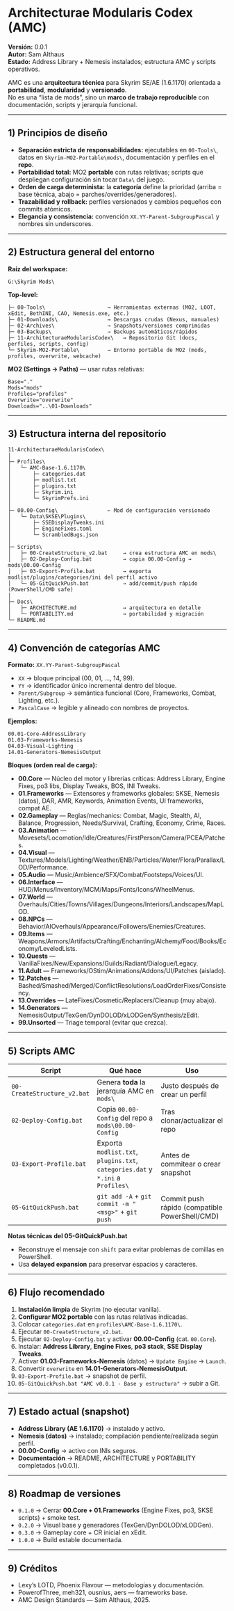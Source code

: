 # Architecturae Modularis Codex (AMC)
**Versión:** 0.0.1  
**Autor:** Sam Althaus  
**Estado:** Address Library + Nemesis instalados; estructura AMC y scripts operativos.  

AMC es una **arquitectura técnica** para Skyrim SE/AE (1.6.1170) orientada a **portabilidad**, **modularidad** y **versionado**.  
No es una “lista de mods”, sino un **marco de trabajo reproducible** con documentación, scripts y jerarquía funcional.

---

## 1) Principios de diseño
- **Separación estricta de responsabilidades:** ejecutables en `00-Tools\`, datos en `Skyrim-MO2-Portable\mods\`, documentación y perfiles en el **repo**.
- **Portabilidad total:** MO2 **portable** con rutas relativas; scripts que despliegan configuración sin tocar `Data\` del juego.
- **Orden de carga determinista:** la **categoría** define la prioridad (arriba = base técnica, abajo = parches/overrides/generadores).
- **Trazabilidad y rollback:** perfiles versionados y cambios pequeños con commits atómicos.
- **Elegancia y consistencia:** convención `XX.YY-Parent-SubgroupPascal` y nombres sin underscores.

---

## 2) Estructura general del entorno
**Raíz del workspace:**
```
G:\Skyrim Mods\
```

**Top-level:**
```
├─ 00-Tools\                    → Herramientas externas (MO2, LOOT, xEdit, BethINI, CAO, Nemesis.exe, etc.)
├─ 01-Downloads\                → Descargas crudas (Nexus, manuales)
├─ 02-Archives\                 → Snapshots/versiones comprimidas
├─ 03-Backups\                  → Backups automáticos/rápidos
├─ 11-ArchitecturaeModularisCodex\   → Repositorio Git (docs, perfiles, scripts, config)
└─ Skyrim-MO2-Portable\         → Entorno portable de MO2 (mods, profiles, overwrite, webcache)
```

**MO2 (Settings → Paths)** — usar rutas relativas:
```
Base="."
Mods="mods"
Profiles="profiles"
Overwrite="overwrite"
Downloads="..\01-Downloads"
```

---

## 3) Estructura interna del repositorio
```
11-ArchitecturaeModularisCodex\
│
├─ Profiles\
│   └─ AMC-Base-1.6.1170\
│       ├─ categories.dat
│       ├─ modlist.txt
│       ├─ plugins.txt
│       ├─ Skyrim.ini
│       └─ SkyrimPrefs.ini
│
├─ 00.00-Config\                ← Mod de configuración versionado
│   └─ Data\SKSE\Plugins\
│       ├─ SSEDisplayTweaks.ini
│       ├─ EngineFixes.toml
│       └─ ScrambledBugs.json
│
├─ Scripts\
│   ├─ 00-CreateStructure_v2.bat     → crea estructura AMC en mods\
│   ├─ 02-Deploy-Config.bat          → copia 00.00-Config → mods\00.00-Config
│   ├─ 03-Export-Profile.bat         → exporta modlist/plugins/categories/ini del perfil activo
│   └─ 05-GitQuickPush.bat           → add/commit/push rápido (PowerShell/CMD safe)
│
├─ Docs\
│   ├─ ARCHITECTURE.md               → arquitectura en detalle
│   └─ PORTABILITY.md                → portabilidad y migración
└─ README.md
```

---

## 4) Convención de categorías AMC
**Formato:** `XX.YY-Parent-SubgroupPascal`

- `XX` → bloque principal (00, 01, …, 14, 99).  
- `YY` → identificador único incremental dentro del bloque.  
- `Parent/Subgroup` → semántica funcional (Core, Frameworks, Combat, Lighting, etc.).  
- `PascalCase` → legible y alineado con nombres de proyectos.

**Ejemplos:**
```
00.01-Core-AddressLibrary
01.03-Frameworks-Nemesis
04.03-Visual-Lighting
14.01-Generators-NemesisOutput
```

**Bloques (orden real de carga):**
- **00.Core** — Núcleo del motor y librerías críticas: Address Library, Engine Fixes, po3 libs, Display Tweaks, BOS, INI Tweaks.
- **01.Frameworks** — Extensores y frameworks globales: SKSE, Nemesis (datos), DAR, AMR, Keywords, Animation Events, UI frameworks, compat AE.
- **02.Gameplay** — Reglas/mechanics: Combat, Magic, Stealth, AI, Balance, Progression, Needs/Survival, Crafting, Economy, Crime, Races.
- **03.Animation** — Movesets/Locomotion/Idle/Creatures/FirstPerson/Camera/PCEA/Patches.
- **04.Visual** — Textures/Models/Lighting/Weather/ENB/Particles/Water/Flora/Parallax/LOD/Performance.
- **05.Audio** — Music/Ambience/SFX/Combat/Footsteps/Voices/UI.
- **06.Interface** — HUD/Menus/Inventory/MCM/Maps/Fonts/Icons/WheelMenus.
- **07.World** — Overhauls/Cities/Towns/Villages/Dungeons/Interiors/Landscapes/MapLOD.
- **08.NPCs** — Behavior/AIOverhauls/Appearance/Followers/Enemies/Creatures.
- **09.Items** — Weapons/Armors/Artifacts/Crafting/Enchanting/Alchemy/Food/Books/Economy/LeveledLists.
- **10.Quests** — VanillaFixes/New/Expansions/Guilds/Radiant/Dialogue/Legacy.
- **11.Adult** — Frameworks/OStim/Animations/Addons/UI/Patches (aislado).
- **12.Patches** — Bashed/Smashed/Merged/ConflictResolutions/LoadOrderFixes/Consistency.
- **13.Overrides** — LateFixes/Cosmetic/Replacers/Cleanup (muy abajo).
- **14.Generators** — NemesisOutput/TexGen/DynDOLOD/xLODGen/Synthesis/zEdit.
- **99.Unsorted** — Triage temporal (evitar que crezca).

---

## 5) Scripts AMC
| Script | Qué hace | Uso |
|---|---|---|
| `00-CreateStructure_v2.bat` | Genera **toda** la jerarquía AMC en `mods\` | Justo después de crear un perfil |
| `02-Deploy-Config.bat` | Copia `00.00-Config` del repo a `mods\00.00-Config` | Tras clonar/actualizar el repo |
| `03-Export-Profile.bat` | Exporta `modlist.txt`, `plugins.txt`, `categories.dat` y `*.ini` a `Profiles\` | Antes de commitear o crear snapshot |
| `05-GitQuickPush.bat` | `git add -A` + `git commit -m "<msg>"` + `git push` | Commit push rápido (compatible PowerShell/CMD) |

**Notas técnicas del 05-GitQuickPush.bat**
- Reconstruye el mensaje con `shift` para evitar problemas de comillas en PowerShell.
- Usa **delayed expansion** para preservar espacios y caracteres.

---

## 6) Flujo recomendado
1. **Instalación limpia** de Skyrim (no ejecutar vanilla).  
2. **Configurar MO2 portable** con las rutas relativas indicadas.  
3. Colocar `categories.dat` en `profiles\AMC-Base-1.6.1170\`.  
4. Ejecutar `00-CreateStructure_v2.bat`.  
5. Ejecutar `02-Deploy-Config.bat` y activar **00.00-Config** (cat. `00.Core`).  
6. Instalar: **Address Library**, **Engine Fixes**, **po3 stack**, **SSE Display Tweaks**.  
7. Activar **01.03-Frameworks-Nemesis** (datos) → `Update Engine` → `Launch`.  
8. Convertir `overwrite` en **14.01-Generators-NemesisOutput**.  
9. `03-Export-Profile.bat` → snapshot de perfil.  
10. `05-GitQuickPush.bat "AMC v0.0.1 - Base y estructura"` → subir a Git.

---

## 7) Estado actual (snapshot)
- **Address Library (AE 1.6.1170)** → instalado y activo.  
- **Nemesis (datos)** → instalado; compilación pendiente/realizada según perfil.  
- **00.00-Config** → activo con INIs seguros.  
- **Documentación** → README, ARCHITECTURE y PORTABILITY completados (v0.0.1).

---

## 8) Roadmap de versiones
- `0.1.0` → Cerrar **00.Core + 01.Frameworks** (Engine Fixes, po3, SKSE scripts) + smoke test.  
- `0.2.0` → Visual base y generadores (TexGen/DynDOLOD/xLODGen).  
- `0.3.0` → Gameplay core + CR inicial en xEdit.  
- `1.0.0` → Build estable documentada.

---

## 9) Créditos
- Lexy’s LOTD, Phoenix Flavour — metodologías y documentación.  
- PowerofThree, meh321, ousnius, aers — frameworks base.  
- AMC Design Standards — Sam Althaus, 2025.
